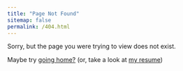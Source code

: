 ```yaml
---
title: "Page Not Found"
sitemap: false
permalink: /404.html
---
```


Sorry, but the page you were trying to view does not exist.

Maybe try [going home?](https://gcpins.github.io)
(or, take a look at [my resume](https://gcpins.github.io/cv))
